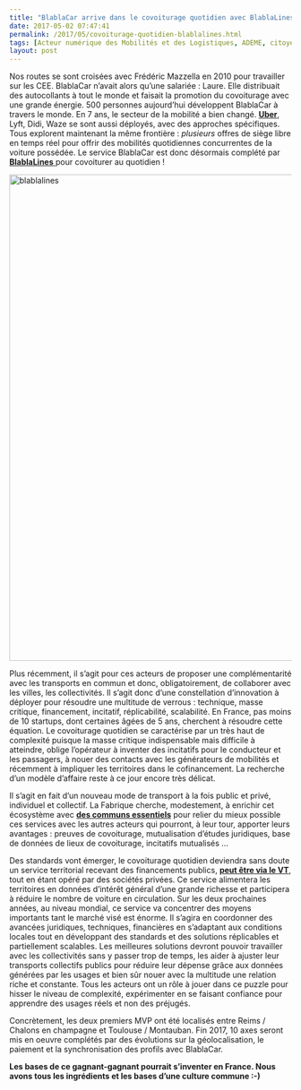 ```yaml
---
title: "BlablaCar arrive dans le covoiturage quotidien avec BlablaLines"
date: 2017-05-02 07:47:41
permalink: /2017/05/covoiturage-quotidien-blablalines.html
tags: [Acteur numérique des Mobilités et des Logistiques, ADEME, citoyen, collectivité, Comment agir pour changer les pratiques ?, covoiturage, Fabrique des mobilités, Usager Client Citoyen Multitude]
layout: post
---
```


Nos routes se sont croisées avec Frédéric Mazzella en 2010 pour travailler sur les CEE. BlablaCar n’avait alors qu’une salariée : Laure. Elle distribuait des autocollants à tout le monde et faisait la promotion du covoiturage avec une grande énergie. 500 personnes aujourd’hui développent BlablaCar à travers le monde. En 7 ans, le secteur de la mobilité a bien changé. <a href="http://lafabriquedesmobilites.fr/non-classe-fr/uber-urban-mobility-summit/" target="_blank"><strong>Uber</strong></a>, Lyft, Didi, Waze se sont aussi déployés, avec des approches spécifiques. Tous explorent maintenant la même frontière : <em>plusieurs</em> offres de siège libre en temps réel pour offrir des mobilités quotidiennes concurrentes de la voiture possédée. Le service BlablaCar est donc désormais complété par <a href="https://blablalines.com/" target="_blank"><strong>BlablaLines</strong> </a>pour covoiturer au quotidien !



<a href="https://gabrielplassat.github.io/transportsdufutur/wp-content/uploads/sites/6/2017/05/blablalines.jpg" rel="attachment wp-att-4834"><img class="aligncenter wp-image-4834 size-full" src="https://gabrielplassat.github.io/transportsdufutur/wp-content/uploads/sites/6/2017/05/blablalines.jpg" alt="blablalines" width="2117" height="869" /></a>



<!--more-->



Plus récemment, il s’agit pour ces acteurs de proposer une complémentarité avec les transports en commun et donc, obligatoirement, de collaborer avec les villes, les collectivités. Il s’agit donc d’une constellation d’innovation à déployer pour résoudre une multitude de verrous : technique, masse critique, financement, incitatif, réplicabilité, scalabilité. En France, pas moins de 10 startups, dont certaines âgées de 5 ans, cherchent à résoudre cette équation. Le covoiturage quotidien se caractérise par un très haut de complexité puisque la masse critique indispensable mais difficile à atteindre, oblige l’opérateur à inventer des incitatifs pour le conducteur et les passagers, à nouer des contacts avec les générateurs de mobilités et récemment à impliquer les territoires dans le cofinancement. La recherche d’un modèle d’affaire reste à ce jour encore très délicat.



Il s’agit en fait d’un nouveau mode de transport à la fois public et privé, individuel et collectif. La Fabrique cherche, modestement, à enrichir cet écosystème avec <a href="http://wiki.lafabriquedesmobilites.fr/wiki/Acc%C3%A9l%C3%A9rer_le_d%C3%A9ploiement_du_covoiturage_quotidien" target="_blank"><strong>des communs essentiels</strong></a> pour relier du mieux possible ces services avec les autres acteurs qui pourront, à leur tour, apporter leurs avantages : preuves de covoiturage, mutualisation d’études juridiques, base de données de lieux de covoiturage, incitatifs mutualisés …



Des standards vont émerger, le covoiturage quotidien deviendra sans doute un service territorial recevant des financements publics, <a href="http://wiki.lafabriquedesmobilites.fr/wiki/Co-financer_le_covoiturage_via_le_Versement_Transport" target="_blank"><strong>peut être via le VT</strong></a>, tout en étant opéré par des sociétés privées. Ce service alimentera les territoires en données d’intérêt général d’une grande richesse et participera à réduire le nombre de voiture en circulation. Sur les deux prochaines années, au niveau mondial, ce service va concentrer des moyens importants tant le marché visé est énorme. Il s’agira en coordonner des avancées juridiques, techniques, financières en s’adaptant aux conditions locales tout en développant des standards et des solutions réplicables et partiellement scalables. Les meilleures solutions devront pouvoir travailler avec les collectivités sans y passer trop de temps, les aider à ajuster leur transports collectifs publics pour réduire leur dépense grâce aux données générées par les usages et bien sûr nouer avec la multitude une relation riche et constante. Tous les acteurs ont un rôle à jouer dans ce puzzle pour hisser le niveau de complexité, expérimenter en se faisant confiance pour apprendre des usages réels et non des préjugés.



Concrètement, les deux premiers MVP ont été localisés entre Reims / Chalons en champagne et Toulouse / Montauban. Fin 2017, 10 axes seront mis en oeuvre complétés par des évolutions sur la géolocalisation, le paiement et la synchronisation des profils avec BlablaCar.



<strong>Les bases de ce gagnant-gagnant pourrait s’inventer en France. Nous avons tous les ingrédients et les bases d’une culture commune :-)</strong>
